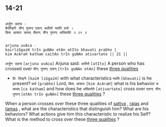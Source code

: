 ## 14-21


```shloka-sa

अर्जुन उवाच -
कैर्लिङ्गैः त्रीन् गुणान् एतान् अतीतो भवति प्रभो ।
किम् आचारः कथम् चैतान् त्रीन् गुणान् अतिवर्तते ॥ २१ ॥

```
```shloka-sa-hk

arjuna uvAca -
kairliGgaiH trIn guNAn etAn atIto bhavati prabho |
kim AcAraH katham caitAn trIn guNAn ativartate || 21 ||

```
`अर्जुन उवाच` `[arjuna uvAca]` Arjuna said: `अतीतो` `[atIto]` A person who has crossed over `त्रीन् गुणान् एतान्` `[trIn guNAn etAn]` these 
[three qualities](satva_rajas_tamas)
 - `कैः लिङ्गैः` `[kaiH liGgaiH]` with what characteristics `भवति` `[bhavati]` is he present?
`प्रभो` `[prabho]` Lord, `किम् आचारः` `[kim AcAraH]` what is his behavior `च कथम्` `[ca katham]` and how does he `अतिवर्तते` `[ativartate]` cross over `एतान् त्रीन् गुणान्` `[etAn trIn guNAn]` these 
[three qualities](satva_rajas_tamas)
?

When a person crosses over these three qualities of 
[sattva](sattva)
, 
[rajas](rajas)
 and 
[tamas](tamas)
, what are the characteristics that distinguish him? What are his behaviors? What actions give him this characteristic to realize his Self? What is the method to cross over these 
[three qualities](satva_rajas_tamas)
?


